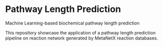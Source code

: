 # Pathway Length Prediction
Machine Learning-based biochemical pathway length prediction

This repository showcase the application of a pathway length prediction pipeline on reaction network generated by MetaNetX reaction databases. 
